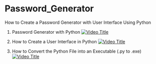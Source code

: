 # Password_Generator
How to Create a Password Generator with User Interface Using Python

1. Password Generator with Python
[![Video Title](https://img.youtube.com/vi/zvmkW1i-lVo/0.jpg)](https://youtu.be/zvmkW1i-lVo)

2. How to Create a User Interface in Python
[![Video Title](https://img.youtube.com/vi/giuSOO9jLKs/0.jpg)](https://youtu.be/giuSOO9jLKs)

3. How to Convert the Python File into an Executable (.py to .exe)
[![Video Title](https://img.youtube.com/vi/De8nOg-tlnQ/0.jpg)](https://youtu.be/De8nOg-tlnQ)

